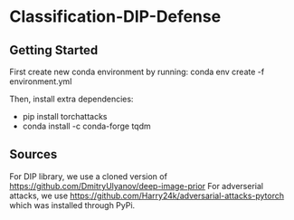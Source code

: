 # Classification-DIP-Defense
## Getting Started
First create new conda environment by running:
conda env create -f environment.yml

Then, install extra dependencies:
* pip install torchattacks
* conda install -c conda-forge tqdm

## Sources
For DIP library, we use a cloned version of https://github.com/DmitryUlyanov/deep-image-prior
For adverserial attacks, we use https://github.com/Harry24k/adversarial-attacks-pytorch which was installed through PyPi.
